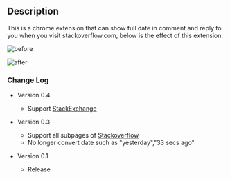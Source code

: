 ## Description

This is a chrome extension that can show full date in comment and reply to you when you visit stackoverflow.com, below is the effect of this extension.

![before](http://ww2.sinaimg.cn/large/006tNbRwgw1f6r3nwy017j311q0lkguf.jpg)

![after](http://ww1.sinaimg.cn/large/006tNbRwgw1f6r3o5vczyj311k0ledp1.jpg)

### Change Log

- Version 0.4
    - Support [StackExchange](http://stackexchange.com/)

- Version 0.3
    - Support all subpages of [Stackoverflow](http://stackoverflow.com/)
    - No longer convert date such as "yesterday","33 secs ago"

- Version 0.1
    - Release


